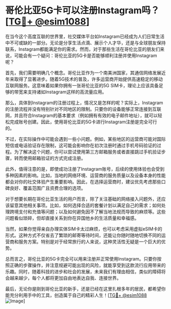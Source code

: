 # 哥伦比亚5G卡可以注册Instagram吗？[[TG💪+ @esim1088](https://t.me/s/esim1088)]

在当今这个高度互联的世界里，社交媒体平台如Instagram已经成为人们日常生活中不可或缺的一部分。无论是分享生活点滴、展示个人才华，还是与全球朋友保持联系，Instagram都能满足你的需求。然而，对于那些生活在哥伦比亚的朋友们来说，可能会有一个疑问：哥伦比亚的5G卡是否能够顺利注册并使用Instagram呢？

首先，我们需要明确几个概念。哥伦比亚作为一个南美洲国家，其通信网络发展近年来取得了显著进步。随着5G技术的普及，许多运营商开始提供高速稳定的移动互联网服务。这意味着如果你拥有一张哥伦比亚的5G SIM卡，理论上应该具备足够的带宽来支持诸如Instagram这样的高流量应用。

那么，具体到Instagram的注册过程上，情况又是怎样的呢？实际上，Instagram的注册流程并没有特别针对不同地区的限制。只要你的设备能够正常连接到互联网，并且符合Instagram的基本要求（例如拥有有效的电子邮件地址），就可以轻松完成账号创建。因此，使用哥伦比亚的5G卡进行Instagram注册是完全可行的。

不过，在实际操作中可能会遇到一些小问题。例如，某些地区的运营商可能对国际短信或电话验证存在限制，这可能会影响你在初次注册时通过手机号码验证的过程。为了解决这个问题，你可以尝试使用第三方邮箱服务或者直接跳过手机验证步骤，转而使用邮箱验证的方式完成注册。

此外，值得注意的是，即使成功注册了Instagram账号，后续的使用体验也会受到多种因素的影响。比如，当地的网络环境、运营商的服务质量以及设备本身的性能都会对你的社交体验产生重要影响。因此，在选择运营商时，建议优先考虑那些口碑良好、覆盖范围广且资费合理的选项。

对于想要长期在哥伦比亚生活的用户而言，除了关注基础的网络接入问题外，还应该留意其他相关事项。比如，如何选择合适的套餐计划以满足自己的需求；如何处理跨境支付和充值等问题；以及如何避免因不了解当地法规而导致的麻烦等。这些问题看似琐碎，但却直接关系到你在异国他乡的生活质量和幸福感。

当然，如果你觉得亲自办理实体SIM卡太过麻烦，也可以考虑采用虚拟eSIM卡的形式。这种方式不仅省去了繁琐的邮寄等待时间，还能让你随时随地切换不同的运营商和服务方案。特别是对于经常旅行的人来说，这种灵活性无疑是一个巨大的优势。

总而言之，哥伦比亚的5G卡完全可以用来注册并正常使用Instagram。只要你按照正确的步骤操作，并注意规避可能出现的风险，就能享受到这款流行应用带来的乐趣。同时，随着科技的进步和社会的发展，未来我们有理由相信，类似的障碍将会越来越少，每个人都将更加自由地表达自我、连接世界。

最后，无论你是刚到哥伦比亚的新手，还是已经在这里扎根多年的居民，都希望你能充分利用手中的工具，创造属于自己的精彩人生！[[TG💪+ @esim1088](https://t.me/s/esim1088) ![Image](https://i.postimg.cc/4NQfJmqS/Snipaste-2025-05-13-00-14-12.png)]